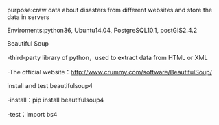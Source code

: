 purpose:craw data about disasters from different websites and store the data in servers 

Enviroments:python36, Ubuntu14.04, PostgreSQL10.1, postGIS2.4.2

Beautiful Soup

-third-party library of python，used to extract data from HTML or XML

-The official website：http://www.crummy.com/software/BeautifulSoup/

install and test beautifulsoup4

-install：pip install beautifulsoup4

-test：import bs4
